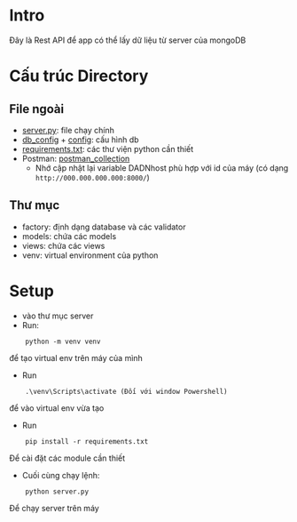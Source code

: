 # Intro
Đây là Rest API để app có thể lấy dữ liệu từ server của mongoDB

# Cấu trúc Directory
## File ngoài
- [server.py](server.py): file chạy chính
- [db_config](db_config.json) + [config](config.py): cấu hình db
- [requirements.txt](requirements.txt): các thư viện python cần thiết
- Postman: [postman_collection](DADN.postman_collection.json)
    - Nhớ cập nhật lại variable DADNhost phù hợp với id của máy (có dạng `http://000.000.000.000:8000/`)
## Thư mục
- factory: định dạng database và các validator
- models: chứa các models
- views: chứa các views
- venv: virtual environment của python

# Setup
- vào thư mục server
- Run:
```
    python -m venv venv
```
để tạo virtual env trên máy của mình

- Run
```
    .\venv\Scripts\activate (Đối với window Powershell)
```
để vào virtual env vừa tạo

- Run
```
    pip install -r requirements.txt
```
Để cài đặt các module cần thiết
- Cuối cùng chạy lệnh:
```
    python server.py
```
Để chạy server trên máy